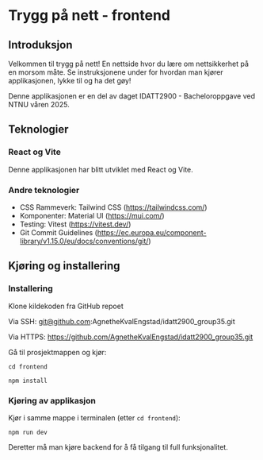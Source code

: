 # Trygg på nett - frontend

## Introduksjon
Velkommen til trygg på nett! En nettside hvor du lære om nettsikkerhet på en morsom måte. Se instruksjonene under for hvordan man kjører applikasjonen, lykke til og ha det gøy!

Denne applikasjonen er en del av daget IDATT2900 - Bacheloroppgave ved NTNU våren 2025.

## Teknologier
### React og Vite
Denne applikasjonen har blitt utviklet med React og Vite.
### Andre teknologier
- CSS Rammeverk: Tailwind CSS (https://tailwindcss.com/)
- Komponenter: Material UI (https://mui.com/)
- Testing: Vitest (https://vitest.dev/)
- Git Commit Guidelines (https://ec.europa.eu/component-library/v1.15.0/eu/docs/conventions/git/)

## Kjøring og installering
### Installering
Klone kildekoden fra GitHub repoet

Via SSH: git@github.com:AgnetheKvalEngstad/idatt2900_group35.git

Via HTTPS: https://github.com/AgnetheKvalEngstad/idatt2900_group35.git

Gå til prosjektmappen og kjør:
```
cd frontend
```
```
npm install
```
### Kjøring av applikasjon
Kjør i samme mappe i terminalen (etter `cd frontend`):
```
npm run dev
```
Deretter må man kjøre backend for å få tilgang til full funksjonalitet.
